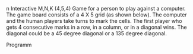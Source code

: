 n Interactive M,N,K (4,5,4) Game for a person to play against a computer. The game board consists of a 4 X 5 grid (as shown below). The computer and the human players take turns to mark the cells. The first player who gets 4 consecutive marks in a row, in a column, or in a diagonal wins. The diagonal could be a 45 degree diagonal or a 135 degree diagonal.

Programm
